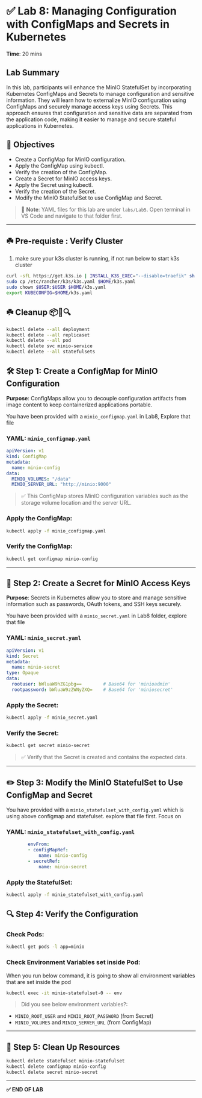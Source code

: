 
# ✅ Lab 8: Managing Configuration with ConfigMaps and Secrets in Kubernetes

**Time**: 20 mins

## Lab Summary
In this lab, participants will enhance the MinIO StatefulSet by incorporating Kubernetes ConfigMaps and Secrets to manage configuration and sensitive information. They will learn how to externalize MinIO configuration using ConfigMaps and securely manage access keys using Secrets. This approach ensures that configuration and sensitive data are separated from the application code, making it easier to manage and secure stateful applications in Kubernetes.

## 🎯 Objectives
- Create a ConfigMap for MinIO configuration.
- Apply the ConfigMap using kubectl.
- Verify the creation of the ConfigMap.
- Create a Secret for MinIO access keys.
- Apply the Secret using kubectl.
- Verify the creation of the Secret.
- Modify the MinIO StatefulSet to use ConfigMap and Secret.

> 📂 **Note**: YAML files for this lab are under `labs/Lab5`. Open terminal in VS Code and navigate to that folder first.

---

## ☘️ Pre-requiste : Verify Cluster
1. make sure your k3s cluster is running, if not run below to start k3s cluster

```bash
curl -sfL https://get.k3s.io | INSTALL_K3S_EXEC="--disable=traefik" sh -
sudo cp /etc/rancher/k3s/k3s.yaml $HOME/k3s.yaml
sudo chown $USER:$USER $HOME/k3s.yaml
export KUBECONFIG=$HOME/k3s.yaml
```

## ☘️ Cleanup 📦🧰🔍
```bash
kubectl delete --all deployment
kubectl delete --all replicaset
kubectl delete --all pod
kubectl delete svc minio-service
kubectl delete --all statefulsets
```

## 🛠️ Step 1: Create a ConfigMap for MinIO Configuration

**Purpose**: ConfigMaps allow you to decouple configuration artifacts from image content to keep containerized applications portable.

You have been provided with a `minio_configmap.yaml` in Lab8, Explore that file 

### YAML: `minio_configmap.yaml`
```yaml
apiVersion: v1
kind: ConfigMap
metadata:
  name: minio-config
data:
  MINIO_VOLUMES: "/data"
  MINIO_SERVER_URL: "http://minio:9000"
```

> ✅ This ConfigMap stores MinIO configuration variables such as the storage volume location and the server URL.


### Apply the ConfigMap:
```bash
kubectl apply -f minio_configmap.yaml
```

### Verify the ConfigMap:
```bash
kubectl get configmap minio-config
```
---

## 🔐 Step 2: Create a Secret for MinIO Access Keys

**Purpose**: Secrets in Kubernetes allow you to store and manage sensitive information such as passwords, OAuth tokens, and SSH keys securely.

You have been provided with a `minio_secret.yaml` in Lab8 folder, explore that file 

### YAML: `minio_secret.yaml`
```yaml
apiVersion: v1
kind: Secret
metadata:
  name: minio-secret
type: Opaque
data:
  rootuser: bWluaW9hZG1pbg==        # Base64 for 'minioadmin'
  rootpassword: bWluaW9zZWNyZXQ=    # Base64 for 'miniosecret'
```

### Apply the Secret:
```bash
kubectl apply -f minio_secret.yaml
```

### Verify the Secret:
```bash
kubectl get secret minio-secret
```

> ✅ Verify that the Secret is created and contains the expected data.

---

## ✏️ Step 3: Modify the MinIO StatefulSet to Use ConfigMap and Secret

You have provided with a `minio_statefulset_with_config.yaml` which is using above configmap and statefulset. explore that file first. Focus on 

### YAML: `minio_statefulset_with_config.yaml`
```yaml
        envFrom:
        - configMapRef:
            name: minio-config
        - secretRef:
            name: minio-secret
```

### Apply the StatefulSet:
```bash
kubectl apply -f minio_statefulset_with_config.yaml
```

## 🔍 Step 4: Verify the Configuration

### Check Pods:
```bash
kubectl get pods -l app=minio
```


### Check Environment Variables set inside Pod:

When you run below command, it is going to show all environment variables that are set inside the pod

```bash
kubectl exec -it minio-statefulset-0 -- env
```

> Did you see below environment variables?:
- `MINIO_ROOT_USER` and `MINIO_ROOT_PASSWORD` (from Secret)
- `MINIO_VOLUMES` and `MINIO_SERVER_URL` (from ConfigMap)

---

## 🧹 Step 5: Clean Up Resources

```bash
kubectl delete statefulset minio-statefulset
kubectl delete configmap minio-config
kubectl delete secret minio-secret
```

---

**✅ END OF LAB**
